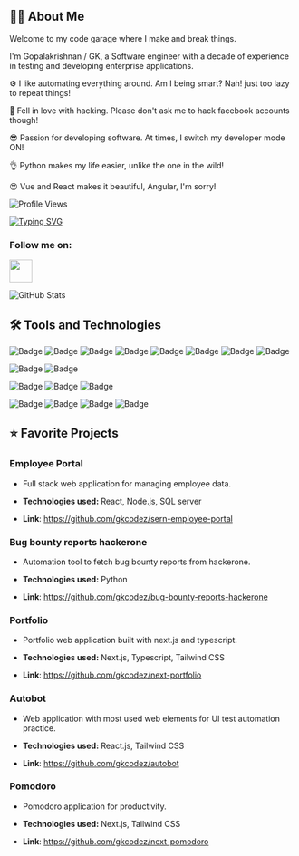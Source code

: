
## 👨‍💻 About Me 

Welcome to my code garage where I make and break things.

I'm Gopalakrishnan / GK, a Software engineer with a decade of experience in testing and developing enterprise
applications.

⚙️ I like automating everything around. Am I being smart? Nah! just too lazy to repeat things!

🥰 Fell in love with hacking. Please don't ask me to hack facebook accounts though!

😎 Passion for developing software. At times, I switch my developer mode ON!

👌 Python makes my life easier, unlike the one in the wild!

😍 Vue and React makes it beautiful, Angular, I'm sorry!

![Profile Views](https://komarev.com/ghpvc/?username=gkcodez&style=for-the-badge&color=red)

[![Typing SVG](https://readme-typing-svg.demolab.com?font=Roboto&weight=500&size=22&duration=2000&pause=1000&color=F7F7F7&vCenter=true&random=true&width=500&height=24&lines=Developer+%F0%9F%92%BB+;Automation+Tester+%F0%9F%94%8E+;Bug+Bounty+Hunter+%F0%9F%90%9E+;Open+Source+Enthusiast+%F0%9F%98%89+)](https://git.io/typing-svg)

### Follow me on:

<p align="left">
<a href="https://linkedin.com/in/gopalakrishnanpv" target="blank">
<img src="https://cdn.jsdelivr.net/gh/devicons/devicon/icons/linkedin/linkedin-original.svg" width="40" height="40"/>
</a>

![GitHub Stats](https://github-readme-stats.vercel.app/api?username=gkcodez&show_icons=true&theme=radical)


## 🛠️ Tools and Technologies
![Badge](https://img.shields.io/badge/Web-HTML5-red)
![Badge](https://img.shields.io/badge/Web-CSS3-blue)
![Badge](https://img.shields.io/badge/Web-JavaScript-yellow)
![Badge](https://img.shields.io/badge/Web-Bootstrap-purple)
![Badge](https://img.shields.io/badge/Web-Shadcn-black)
![Badge](https://img.shields.io/badge/Web-Angular-red)
![Badge](https://img.shields.io/badge/Web-React%20JS-skyblue)
![Badge](https://img.shields.io/badge/Web-Vue%203-green)

![Badge](https://img.shields.io/badge/Automation-Selenium-green)
![Badge](https://img.shields.io/badge/Automation-Cypress-yellow)

![Badge](https://img.shields.io/badge/Programming-Python-blue)
![Badge](https://img.shields.io/badge/Programming-CSharp-green)
![Badge](https://img.shields.io/badge/Programming-Java-blue)

![Badge](https://img.shields.io/badge/Devops-GitHub-darkgray)
![Badge](https://img.shields.io/badge/Devops-Jenkins-red)
![Badge](https://img.shields.io/badge/Devops-Docker-skyblue)
![Badge](https://img.shields.io/badge/Devops-Kubernetes-blue)

## ⭐ Favorite Projects


### Employee Portal

- Full stack web application for managing employee data.

- **Technologies used:** React, Node.js, SQL server

- **Link**: https://github.com/gkcodez/sern-employee-portal

### Bug bounty reports hackerone

- Automation tool to fetch bug bounty reports from hackerone.

- **Technologies used:** Python

- **Link**: https://github.com/gkcodez/bug-bounty-reports-hackerone

### Portfolio

- Portfolio web application built with next.js and typescript.

- **Technologies used:** Next.js, Typescript, Tailwind CSS

- **Link**: https://github.com/gkcodez/next-portfolio

### Autobot

- Web application with most used web elements for UI test automation practice.

- **Technologies used:** React.js, Tailwind CSS

- **Link**: https://github.com/gkcodez/autobot

### Pomodoro

- Pomodoro application for productivity.

- **Technologies used:** Next.js, Tailwind CSS

- **Link**: https://github.com/gkcodez/next-pomodoro


